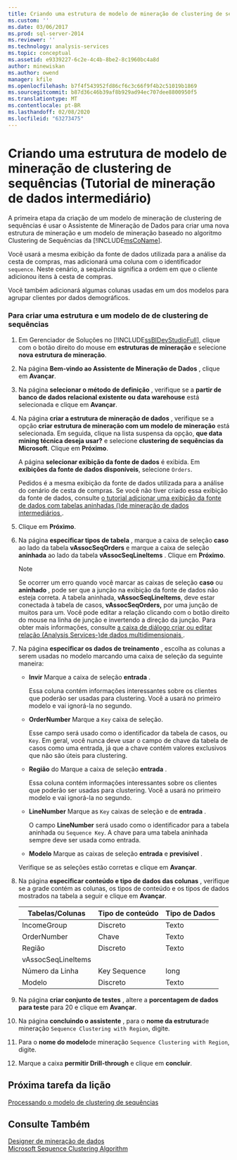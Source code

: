 ```yaml
---
title: Criando uma estrutura de modelo de mineração de clustering de sequências (tutorial de mineração de dados intermediário) | Microsoft Docs
ms.custom: ''
ms.date: 03/06/2017
ms.prod: sql-server-2014
ms.reviewer: ''
ms.technology: analysis-services
ms.topic: conceptual
ms.assetid: e9339227-6c2e-4c4b-8be2-8c1960bc4a8d
author: minewiskan
ms.author: owend
manager: kfile
ms.openlocfilehash: b7f4f543952fd86cf6c3c66f9f4b2c51019b1869
ms.sourcegitcommit: b87d36c46b39af8b929ad94ec707dee8800950f5
ms.translationtype: MT
ms.contentlocale: pt-BR
ms.lasthandoff: 02/08/2020
ms.locfileid: "63273475"
---
```

# <a name="creating-a-sequence-clustering-mining-model-structure-intermediate-data-mining-tutorial"></a>Criando uma estrutura de modelo de mineração de clustering de sequências (Tutorial de mineração de dados intermediário)
  A primeira etapa da criação de um modelo de mineração de clustering de sequências é usar o Assistente de Mineração de Dados para criar uma nova estrutura de mineração e um modelo de mineração baseado no algoritmo Clustering de Sequências da [!INCLUDE[msCoName](../includes/msconame-md.md)].  
  
 Você usará a mesma exibição da fonte de dados utilizada para a análise da cesta de compras, mas adicionará uma coluna com o identificador `sequence`. Neste cenário, a sequência significa a ordem em que o cliente adicionou itens à cesta de compras.  
  
 Você também adicionará algumas colunas usadas em um dos modelos para agrupar clientes por dados demográficos.  
  
### <a name="to-create-a-sequence-clustering-structure-and-model"></a>Para criar uma estrutura e um modelo de de clustering de sequências  
  
1.  Em Gerenciador de Soluções no [!INCLUDE[ssBIDevStudioFull](../includes/ssbidevstudiofull-md.md)], clique com o botão direito do mouse em **estruturas de mineração** e selecione **nova estrutura de mineração**.  
  
2.  Na página **Bem-vindo ao Assistente de Mineração de Dados** , clique em **Avançar**.  
  
3.  Na página **selecionar o método de definição** , verifique se a **partir de banco de dados relacional existente ou data warehouse** está selecionada e clique em **Avançar**.  
  
4.  Na página **criar a estrutura de mineração de dados** , verifique se a opção **criar estrutura de mineração com um modelo de mineração** está selecionada. Em seguida, clique na lista suspensa da opção, **que data mining técnica deseja usar?** e selecione **clustering de sequências da Microsoft**. Clique em **Próximo**.  
  
     A página **selecionar exibição da fonte de dados** é exibida. Em **exibições da fonte de dados disponíveis**, selecione `Orders`.  
  
     Pedidos é a mesma exibição da fonte de dados utilizada para a análise do cenário de cesta de compras. Se você não tiver criado essa exibição da fonte de dados, consulte [o tutorial adicionar uma exibição da fonte de dados com tabelas aninhadas &#40;&#41;de mineração de dados intermediários ](../../2014/tutorials/adding-a-data-source-view-with-nested-tables-intermediate-data-mining-tutorial.md).  
  
5.  Clique em **Próximo**.  
  
6.  Na página **especificar tipos de tabela** , marque a caixa de seleção **caso** ao lado da tabela **vAssocSeqOrders** e marque a caixa de seleção **aninhada** ao lado da tabela **vAssocSeqLineItems** . Clique em **Próximo**.  
  
    > [!NOTE]  
    >  Se ocorrer um erro quando você marcar as caixas de seleção **caso** ou **aninhado** , pode ser que a junção na exibição da fonte de dados não esteja correta. A tabela aninhada, **vAssocSeqLineItems**, deve estar conectada à tabela de casos, **vAssocSeqOrders,** por uma junção de muitos para um. Você pode editar a relação clicando com o botão direito do mouse na linha de junção e invertendo a direção da junção. Para obter mais informações, consulte [a caixa de diálogo criar ou editar relação &#40;Analysis Services-&#41;de dados multidimensionais ](../../2014/analysis-services/create-or-edit-relationship-dialog-box-analysis-services-multidimensional-data.md).  
  
7.  Na página **especificar os dados de treinamento** , escolha as colunas a serem usadas no modelo marcando uma caixa de seleção da seguinte maneira:  
  
    -   **Invir** Marque a caixa de seleção **entrada** .  
  
         Essa coluna contém informações interessantes sobre os clientes que poderão ser usadas para clustering. Você a usará no primeiro modelo e vai ignorá-la no segundo.  
  
    -   **OrderNumber** Marque a `Key` caixa de seleção.  
  
         Esse campo será usado como o identificador da tabela de casos, ou `Key`. Em geral, você nunca deve usar o campo de chave da tabela de casos como uma entrada, já que a chave contém valores exclusivos que não são úteis para clustering.  
  
    -   **Região** do Marque a caixa de seleção **entrada** .  
  
         Essa coluna contém informações interessantes sobre os clientes que poderão ser usadas para clustering. Você a usará no primeiro modelo e vai ignorá-la no segundo.  
  
    -   **LineNumber** Marque as `Key` caixas de seleção e de **entrada** .  
  
         O campo **LineNumber** será usado como o identificador para a tabela aninhada ou `Sequence Key`. A chave para uma tabela aninhada sempre deve ser usada como entrada.  
  
    -   **Modelo** Marque as caixas de seleção **entrada** e **previsível** .  
  
     Verifique se as seleções estão corretas e clique em **Avançar**.  
  
8.  Na página **especificar conteúdo e tipo de dados das colunas** , verifique se a grade contém as colunas, os tipos de conteúdo e os tipos de dados mostrados na tabela a seguir e clique em **Avançar**.  
  
    |Tabelas/Colunas|Tipo de conteúdo|Tipo de Dados|  
    |---------------------|------------------|---------------|  
    |IncomeGroup|Discreto|Texto|  
    |OrderNumber|Chave|Texto|  
    |Região|Discreto|Texto|  
    |vAssocSeqLineItems|||  
    |Número da Linha|Key Sequence|long|  
    |Modelo|Discreto|Texto|  
  
9. Na página **criar conjunto de testes** , altere a **porcentagem de dados para teste** para 20 e clique em **Avançar**.  
  
10. Na página **concluindo o assistente** , para o **nome da estrutura**de mineração `Sequence Clustering with Region`, digite.  
  
11. Para o **nome do modelo**de mineração `Sequence Clustering with Region`, digite.  
  
12. Marque a caixa **permitir Drill-through** e clique em **concluir**.  
  
## <a name="next-task-in-lesson"></a>Próxima tarefa da lição  
 [Processando o modelo de clustering de sequências](../../2014/tutorials/processing-the-sequence-clustering-model.md)  
  
## <a name="see-also"></a>Consulte Também  
 [Designer de mineração de dados](../../2014/analysis-services/data-mining/data-mining-designer.md)   
 [Microsoft Sequence Clustering Algorithm](../../2014/analysis-services/data-mining/microsoft-sequence-clustering-algorithm.md)  
  
  
